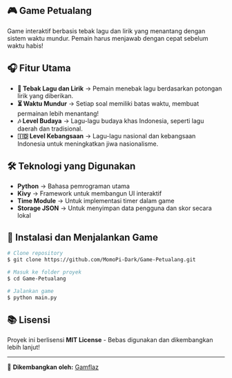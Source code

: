 ## 🎮 Game Petualang
Game interaktif berbasis tebak lagu dan lirik yang menantang dengan sistem waktu mundur. Pemain harus menjawab dengan cepat sebelum waktu habis!  

## 🎧 Fitur Utama  
- **📝 Tebak Lagu dan Lirik** → Pemain menebak lagu berdasarkan potongan lirik yang diberikan.  
- **⏳ Waktu Mundur** → Setiap soal memiliki batas waktu, membuat permainan lebih menantang!  
- **🎶 Level Budaya** → Lagu-lagu budaya khas Indonesia, seperti lagu daerah dan tradisional.  
- **🇮🇩 Level Kebangsaan** → Lagu-lagu nasional dan kebangsaan Indonesia untuk meningkatkan jiwa nasionalisme.  

## 🛠️ Teknologi yang Digunakan  
- **Python** → Bahasa pemrograman utama  
- **Kivy** → Framework untuk membangun UI interaktif  
- **Time Module** → Untuk implementasi timer dalam game  
- **Storage JSON** → Untuk menyimpan data pengguna dan skor secara lokal  

## 💾 Instalasi dan Menjalankan Game  
```bash
# Clone repository
$ git clone https://github.com/MomoPi-Dark/Game-Petualang.git

# Masuk ke folder proyek
$ cd Game-Petualang

# Jalankan game
$ python main.py
```

## 📚 Lisensi  
Proyek ini berlisensi **MIT License** - Bebas digunakan dan dikembangkan lebih lanjut!  

---

🚀 **Dikembangkan oleh:** [Gamflaz](https://github.com/MomoPi-Dark)

